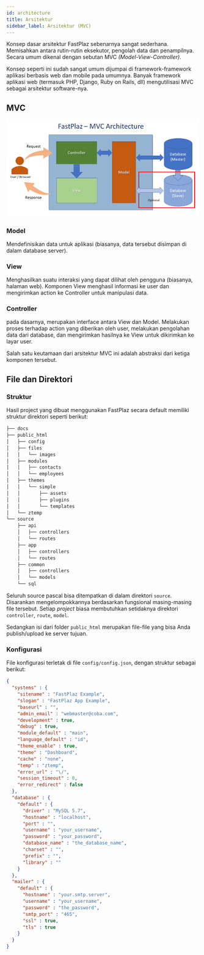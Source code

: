 ```yaml
---
id: architecture
title: Arsitektur
sidebar_label: Arsitektur (MVC)
---
```


Konsep dasar arsitektur FastPlaz sebenarnya sangat sederhana. Memisahkan antara rutin-rutin eksekutor, pengolah data dan penampilnya. Secara umum dikenal dengan sebutan MVC _(Model-View-Controller)_. 

Konsep seperti ini sudah sangat umum dijumpai di framework-framework aplikasi berbasis web dan mobile pada umumnya. 
Banyak framework aplikasi web (termasuk PHP, Django, Ruby on Rails, dll) mengutilisasi MVC sebagai arsitektur software-nya.

## MVC 

![Arsitektur MVC](/img/fastplaz/mvc.png)

### Model

Mendefinisikan data untuk aplikasi (biasanya, data tersebut disimpan di dalam database server).

### View

Menghasilkan suatu interaksi yang dapat dilihat oleh pengguna (biasanya, halaman web). Komponen View menghasil informasi ke user dan mengirimkan action ke Controller untuk manipulasi data.

### Controller

pada dasarnya, merupakan interface antara View dan Model. Melakukan proses terhadap action yang diberikan oleh user, melakukan pengolahan data dari database, dan mengirimkan hasilnya ke View untuk dikirimkan ke layar user.


Salah satu keutamaan dari arsitektur MVC ini adalah abstraksi dari ketiga komponen tersebut. 

## File dan Direktori

### Struktur

Hasil project yang dibuat menggunakan FastPlaz secara default memiliki struktur direktori seperti berikut:

```bash
├── docs
├── public_html
│   ├── config
│   ├── files
│   │   └── images
│   ├── modules
│   │   ├── contacts
│   │   └── employees
│   ├── themes
│   │   └── simple
│   │       ├── assets
│   │       ├── plugins
│   │       └── templates
│   └── ztemp
└── source
    ├── api
    │   ├── controllers
    │   └── routes
    ├── app
    │   ├── controllers
    │   └── routes
    ├── common
    │   ├── controllers
    │   └── models
    └── sql
```

Seluruh source pascal bisa ditempatkan di dalam direktori `source`. Disarankan mengelompokkannya berdasarkan fungsional masing-masing file tersebut. Setiap _project_ biasa membutuhkan setidaknya direktori `controller`, `route`, `model`.

Sedangkan isi dari folder `public_html` merupakan file-file yang bisa Anda publish/upload ke server tujuan.

### Konfigurasi

File konfigurasi terletak di file `config/config.json`, dengan struktur sebagai berikut:

```json
{
  "systems" : {
    "sitename" : "FastPlaz Example",
    "slogan" : "FastPlaz App Example",
    "baseurl" : "",
    "admin_email" : "webmaster@coba.com",
    "development" : true,
    "debug" : true,
    "module_default" : "main",
    "language_default" : "id",
    "theme_enable" : true,
    "theme" : "Dashboard",
    "cache" : "none",
    "temp" : "ztemp",
    "error_url" : "\/",
    "session_timeout" : 0,
    "error_redirect" : false
  },
  "database" : {
    "default" : {
      "driver" : "MySQL 5.7",
      "hostname" : "localhost",
      "port" : "",
      "username" : "your_username",
      "password" : "your_password",
      "database_name" : "the_database_name",
      "charset" : "",
      "prefix" : "",
      "library" : ""
    }
  },
  "mailer" : {
    "default" : {
      "hostname" : "your.smtp.server",
      "username" : "your_username",
      "password" : "the_password",
      "smtp_port" : "465",
      "ssl" : true,
      "tls" : true
    }
  }
}
```
